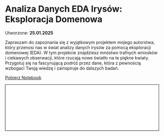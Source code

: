# Analiza Danych EDA Irysów: Eksploracja Domenowa

Utworzone: **25.01.2025**

Zapraszam do zapoznania się z wyjątkowym projektem mojego autorstwa, który przenosi nas w świat analizy danych irysów za pomocą eksploracji domenowej (EDA). W tym projekcie znajdziesz mnóstwo trafnych wniosków i ciekawych obserwacji, które rzucają nowe światło na te piękne kwiaty. Przygotuj się na fascynującą podróż przez dane, która z pewnością wzbogaci Twoją wiedzę i zainspiruje do dalszych badań.

<a href="irysy.ipynb" download class="md-button md-button--primary">Pobierz Notebook</a>

<iframe
    id="content"
    src="irysy.html"
    width="100%"
    style="border:1px solid black;overflow:hidden;"
></iframe>

<script>
function resizeIframeToFitContent(iframe) {
    iframe.onload = function() {
        iframe.style.height = (iframe.contentWindow.document.documentElement.scrollHeight + 50) + "px";
        iframe.contentDocument.body.style["overflow"] = 'hidden';
    };
}
window.addEventListener('load', function() {
    var iframe = document.getElementById('content');
    resizeIframeToFitContent(iframe);
});
window.addEventListener('resize', function() {
    var iframe = document.getElementById('content');
    resizeIframeToFitContent(iframe);
});
</script>

